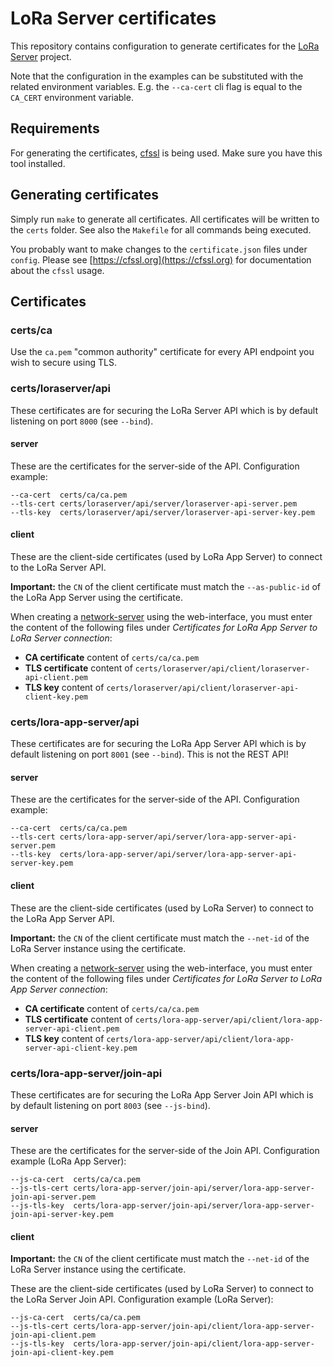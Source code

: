 # LoRa Server certificates

This repository contains configuration to generate certificates for the
[LoRa Server](https://docs.loraserver.io/) project.

Note that the configuration in the examples can be substituted with the
related environment variables. E.g. the `--ca-cert` cli flag is equal to
the `CA_CERT` environment variable.

## Requirements

For generating the certificates, [cfssl](https://github.com/cloudflare/cfssl)
is being used. Make sure you have this tool installed.

## Generating certificates

Simply run `make` to generate all certificates. All certificates will be
written to the `certs` folder. See also the `Makefile` for all commands
being executed.

You probably want to make changes to the `certificate.json` files under
`config`. Please see [https://cfssl.org](https://cfssl.org) for documentation
about the `cfssl` usage.

## Certificates

### certs/ca

Use the `ca.pem` "common authority" certificate for every API endpoint you wish
to secure using TLS.

### certs/loraserver/api

These certificates are for securing the LoRa Server API which is by default
listening on port `8000` (see `--bind`).

#### server

These are the certificates for the server-side of the API. Configuration example:

```
--ca-cert  certs/ca/ca.pem
--tls-cert certs/loraserver/api/server/loraserver-api-server.pem
--tls-key  certs/loraserver/api/server/loraserver-api-server-key.pem
```

#### client

These are the client-side certificates (used by LoRa App Server) to connect to
the LoRa Server API.

**Important:** the `CN` of the client certificate must match the `--as-public-id`
of the LoRa App Server using the certificate.

When creating a [network-server](https://docs.loraserver.io/lora-app-server/use/network-servers/)
using the web-interface, you must enter the content of the following
files under *Certificates for LoRa App Server to LoRa Server connection*:

* **CA certificate** content of `certs/ca/ca.pem`
* **TLS certificate** content of `certs/loraserver/api/client/loraserver-api-client.pem`
* **TLS key** content of `certs/loraserver/api/client/loraserver-api-client-key.pem`

### certs/lora-app-server/api

These certificates are for securing the LoRa App Server API which is by default
listening on port `8001` (see `--bind`). This is not the REST API!

#### server

These are the certificates for the server-side of the API. Configuration example:

```
--ca-cert  certs/ca/ca.pem
--tls-cert certs/lora-app-server/api/server/lora-app-server-api-server.pem
--tls-key  certs/lora-app-server/api/server/lora-app-server-api-server-key.pem
```

#### client

These are the client-side certificates (used by LoRa Server) to connect to the
LoRa App Server API.

**Important:** the `CN` of the client certificate must match the `--net-id`
of the LoRa Server instance using the certificate.

When creating a [network-server](https://docs.loraserver.io/lora-app-server/use/network-servers/)
using the web-interface, you must enter the content of the following
files under *Certificates for LoRa Server to LoRa App Server connection*:

* **CA certificate** content of `certs/ca/ca.pem`
* **TLS certificate** content of `certs/lora-app-server/api/client/lora-app-server-api-client.pem`
* **TLS key** content of `certs/lora-app-server/api/client/lora-app-server-api-client-key.pem`

### certs/lora-app-server/join-api

These certificates are for securing the LoRa App Server Join API which is by
default listening on port `8003` (see `--js-bind`).

#### server

These are the certificates for the server-side of the Join API. Configuration
example (LoRa App Server):

```
--js-ca-cert  certs/ca/ca.pem
--js-tls-cert certs/lora-app-server/join-api/server/lora-app-server-join-api-server.pem
--js-tls-key  certs/lora-app-server/join-api/server/lora-app-server-join-api-server-key.pem
```

#### client

**Important:** the `CN` of the client certificate must match the `--net-id`
of the LoRa Server instance using the certificate.

These are the client-side certificates (used by LoRa Server) to connect to the LoRa Server
Join API. Configuration example (LoRa Server):

```
--js-ca-cert  certs/ca/ca.pem
--js-tls-cert certs/lora-app-server/join-api/client/lora-app-server-join-api-client.pem
--js-tls-key  certs/lora-app-server/join-api/client/lora-app-server-join-api-client-key.pem
```
